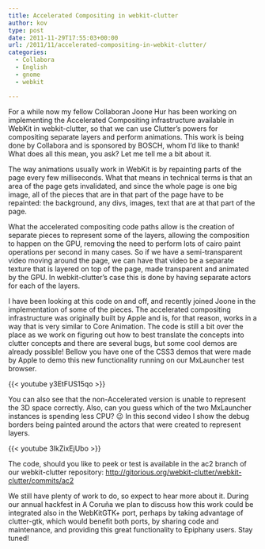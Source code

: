 ```yaml
---
title: Accelerated Compositing in webkit-clutter
author: kov
type: post
date: 2011-11-29T17:55:03+00:00
url: /2011/11/accelerated-compositing-in-webkit-clutter/
categories:
  - Collabora
  - English
  - gnome
  - webkit

---
```

For a while now my fellow Collaboran Joone Hur has been working on implementing the Accelerated Compositing infrastructure available in WebKit in webkit-clutter, so that we can use Clutter&#8217;s powers for compositing separate layers and perform animations. This work is being done by Collabora and is sponsored by BOSCH, whom I&#8217;d like to thank! What does all this mean, you ask? Let me tell me a bit about it.

The way animations usually work in WebKit is by repainting parts of the page every few milliseconds. What that means in technical terms is that an area of the page gets invalidated, and since the whole page is one big image, all of the pieces that are in that part of the page have to be repainted: the background, any divs, images, text that are at that part of the page.

What the accelerated compositing code paths allow is the creation of separate pieces to represent some of the layers, allowing the composition to happen on the GPU, removing the need to perform lots of cairo paint operations per second in many cases. So if we have a semi-transparent video moving around the page, we can have that video be a separate texture that is layered on top of the page, made transparent and animated by the GPU. In webkit-clutter&#8217;s case this is done by having separate actors for each of the layers.

I have been looking at this code on and off, and recently joined Joone in the implementation of some of the pieces. The accelerated compositing infrastructure was originally built by Apple and is, for that reason, works in a way that is very similar to Core Animation. The code is still a bit over the place as we work on figuring out how to best translate the concepts into clutter concepts and there are several bugs, but some cool demos are already possible! Bellow you have one of the CSS3 demos that were made by Apple to demo this new functionality running on our MxLauncher test browser.

{{< youtube y3EtFUS15qo >}}

You can also see that the non-Accelerated version is unable to represent the 3D space correctly. Also, can you guess which of the two MxLauncher instances is spending less CPU? 😉 In this second video I show the debug borders being painted around the actors that were created to represent layers.

{{< youtube 3IkZixEjUbo >}}

The code, should you like to peek or test is available in the ac2 branch of our webkit-clutter repository: <http://gitorious.org/webkit-clutter/webkit-clutter/commits/ac2>

We still have plenty of work to do, so expect to hear more about it. During our annual hackfest in A Coruña we plan to discuss how this work could be integrated also in the WebKitGTK+ port, perhaps by taking advantage of clutter-gtk, which would benefit both ports, by sharing code and maintenance, and providing this great functionality to Epiphany users. Stay tuned!